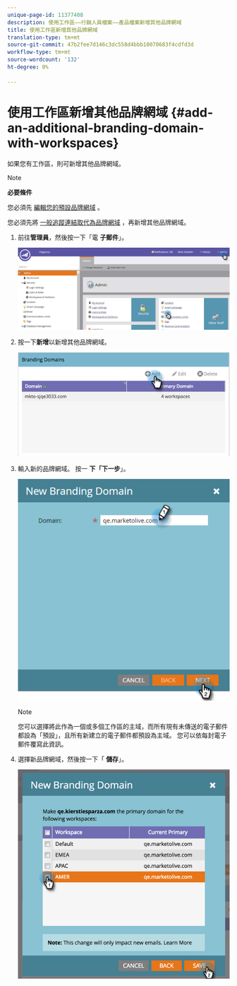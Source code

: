 ```yaml
---
unique-page-id: 11377408
description: 使用工作區——行銷人員檔案——產品檔案新增其他品牌網域
title: 使用工作區新增其他品牌網域
translation-type: tm+mt
source-git-commit: 47b2fee7d146c3dc558d4bbb10070683f4cdfd3d
workflow-type: tm+mt
source-wordcount: '132'
ht-degree: 0%

---
```



# 使用工作區新增其他品牌網域 {#add-an-additional-branding-domain-with-workspaces}

如果您有工作區，則可新增其他品牌網域。

>[!NOTE]
>
>**必要條件**
>
>您必須先 [編輯您的預設品牌網域](edit-your-default-branding-domain.md) 。
>
>您必須先將 [一般追蹤連結取代為品牌網域](edit-your-default-branding-domain-with-workspaces.md) ，再新增其他品牌網域。

1. 前往**管理員**，然後按一下「電 **子郵件**」。

   ![](assets/image2016-6-29-16-3a42-3a20.png)

1. 按一下**新增**以新增其他品牌網域。

   ![](assets/branding-domains-add-workspaces.png)

1. 輸入新的品牌網域。 按一 **下「下一步**」。

   ![](assets/new-branding-domain-8-31.png)

   >[!NOTE]
   >
   >您可以選擇將此作為一個或多個工作區的主域，而所有現有未傳送的電子郵件都設為「預設」，且所有新建立的電子郵件都預設為主域。 您可以依每封電子郵件覆寫此資訊。

1. 選擇新品牌網域，然後按一下「 **儲存**」。

   ![](assets/image2016-8-12-10-3a52-3a44.png)

